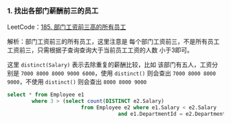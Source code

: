 ### 1. 找出各部门薪酬前三的员工

LeetCode：[185. 部门工资前三高的所有员工](https://leetcode-cn.com/problems/department-top-three-salaries/)

解析：部门工资前三的所有员工，这里注意是 每个部门工资前三，不是所有员工工资前三，只需根据子查询查询大于当前员工工资的人数 小于3即可。

这里 `distinct(Salary)`  表示去除重复的薪酬比较，比如 该部门有五人，工资分别是 `7000 8000 8000 9000 6000`，使用 `distinct()` 则会查出 `7000 8000 8000 9000`，不使用 `distinct()` 则会查出 `8000 8000 9000`

```sql
select * from Employee e1 
		where 3 > (select count(DISTINCT e2.Salary) 
                		from Employee e2 where e1.Salary < e2.Salary 
               						and e1.DepartmentId = e2.DepartmentId)
```



